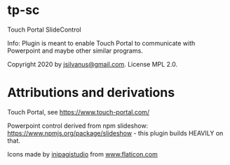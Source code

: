 # tp-sc
Touch Portal SlideControl

Info: Plugin is meant to enable Touch Portal to communicate with Powerpoint and maybe other similar programs.

Copyright 2020 by jsilvanus@gmail.com. License MPL 2.0.

# Attributions and derivations

Touch Portal, see https://www.touch-portal.com/

Powerpoint control derived from npm slideshow: https://www.npmjs.org/package/slideshow - this plugin builds HEAVILY on that.

Icons made by <a href="https://www.flaticon.com/free-icon/presentation_2777329" title="inipagistudio">inipagistudio</a> from <a href="https://www.flaticon.com/" title="Flaticon"> www.flaticon.com</a>
